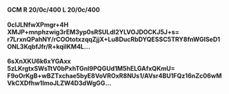 #### GCM R 20/0c/400 L 20/0c/400
**0clJLNfwXPmgr+4H**<br/>**XMJP+mnphzwig3rEM3yp0sRSULdl2YLVOJDOCKJ5J+s=**<br/>**r7LrxnQPahNY/rCOOtotxzqqZjjX+Lu8DucRbDYQESSC5TRY8fnWGISeD1ONL3KqbfJfr/R+kqiIKM4L...**<br/><br/>
**6sXnXKU6k6xYGAxx**<br/>**5zLKrgtxSWsTtV0bPxhTGnl9PQGUd1M5hELGAfxQKmU=**<br/>**F9oOrKgB+wBZTxchae5byE8VoVROxR8NUs1/AVsr4BU1FQz16nZc06wMVkCXDfhw1lmoJLZW4D3dWgGG...**